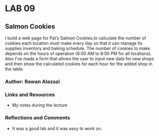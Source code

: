 # LAB 09

## Salmon Cookies

I build a web page for Pat’s Salmon Cookies,to calculate the number of cookies each location must make every day so that it can manage its supplies inventory and baking schedule. The number of cookies to make depends on the hours of operation (6:00 AM to 8:00 PM for all locations). Also I've made a form that allows the user to input new data for new shops and then show the calculated cookies for each hour for the added shop in the table.

### Author: Rawan Alazazi

### Links and Resources

- My notes during the lecture

### Reflections and Comments

 - It was a good lab and it was easy to work on.